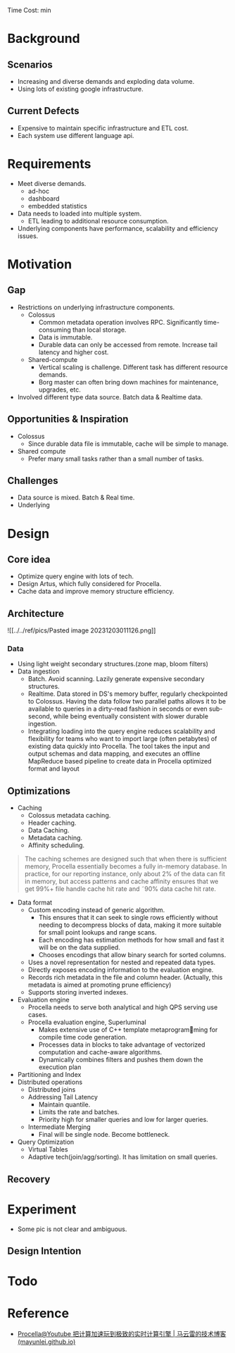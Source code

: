 Time Cost: min
# Background
## Scenarios
* Increasing and diverse demands and exploding data volume.
* Using lots of existing google infrastructure.

## Current Defects
* Expensive to maintain specific infrastructure and ETL cost.
* Each system use different language api.

# Requirements
* Meet diverse demands.
	* ad-hoc
	* dashboard
	* embedded statistics
* Data needs to loaded into multiple system. 
	* ETL leading to additional resource consumption.
 * Underlying components have performance, scalability and efficiency issues.

# Motivation
## Gap 
* Restrictions on underlying infrastructure components.
	* Colossus
		* Common metadata operation involves RPC. Significantly time-consuming than local storage.
		* Data is immutable.
		* Durable data can only be accessed from remote. Increase tail latency and higher cost.
	* Shared-compute
		* Vertical scaling is challenge. Different task has different resource demands.
		* Borg master can often bring down machines for maintenance, upgrades, etc.
* Involved different type data source. Batch data & Realtime data.

## Opportunities & Inspiration
* Colossus
	* Since durable data file is immutable, cache will be simple to manage.
* Shared compute
	* Prefer many small tasks rather than a small number of tasks.

## Challenges
* Data source is mixed. Batch & Real time.
* Underlying 


# Design
## Core idea
* Optimize query engine with lots of tech.
* Design Artus, which fully considered for Procella.
* Cache data and improve memory structure efficiency.

## Architecture
![[../../ref/pics/Pasted image 20231203011126.png]]

### Data
* Using light weight secondary structures.(zone map, bloom filters)
* Data ingestion
	* Batch. Avoid scanning. Lazily generate expensive secondary structures. 
	* Realtime. Data stored in DS's memory buffer, regularly checkpointed to Colossus. Having the data follow two parallel paths allows it to be available to queries in a dirty-read fashion in seconds or even sub-second, while being eventually consistent with slower durable ingestion.
	* Integrating loading into the query engine reduces scalability and flexibility for teams who want to import large (often petabytes) of existing data quickly into Procella. The tool takes the input and output schemas and data mapping, and executes an offline MapReduce based pipeline to create data in Procella optimized format and layout

## Optimizations
* Caching
	* Colossus metadata caching.
	* Header caching.
	* Data Caching.
	* Metadata caching.
	* Affinity scheduling. 
> The caching schemes are designed such that when there is sufficient memory, Procella essentially becomes a fully in-memory database. In practice, for our reporting instance, only about 2% of the data can fit in memory, but access patterns and cache affinity ensures that we get 99%+ file handle cache hit rate and ˜90% data cache hit rate.

* Data format
	* Custom encoding instead of generic algorithm. 
		* This ensures that it can seek to single rows efficiently without needing to decompress blocks of data, making it more suitable for small point lookups and range scans. 
		* Each encoding has estimation methods for how small and fast it will be on the data supplied.
		* Chooses encodings that allow binary search for sorted columns.
	* Uses a novel representation for nested and repeated data types.
	* Directly exposes encoding information to the evaluation engine.
	* Records rich metadata in the file and column header. (Actually, this metadata is aimed at promoting prune efficiency)
	* Supports storing inverted indexes.
* Evaluation engine
	* Procella needs to serve both analytical and high QPS serving use cases.
	* Procella evaluation engine, Superluminal
		* Makes extensive use of C++ template metaprogramming for compile time code generation.
		* Processes data in blocks to take advantage of vectorized computation and cache-aware algorithms.
		* Dynamically combines filters and pushes them down the execution plan
* Partitioning and Index
* Distributed operations
	* Distributed joins
	* Addressing Tail Latency
		* Maintain quantile.
		* Limits the rate and batches.
		* Priority high for smaller queries and low for larger queries.
	* Intermediate Merging
		* Final will be single node. Become bottleneck.
* Query Optimization
	* Virtual Tables
	* Adaptive tech(join/agg/sorting). It has limitation on small queries.


## Recovery

# Experiment
* Some pic is not clear and ambiguous.

## Design Intention


# Todo


# Reference
* [Procella@Youtube 把计算加速玩到极致的实时计算引擎 | 马云雷的技术博客 (mayunlei.github.io)](https://mayunlei.github.io/2020/05/20/Procella-Youtube-%E6%8A%8A%E8%AE%A1%E7%AE%97%E5%8A%A0%E9%80%9F%E7%8E%A9%E5%88%B0%E6%9E%81%E8%87%B4%E7%9A%84%E5%AE%9E%E6%97%B6%E8%AE%A1%E7%AE%97%E5%BC%95%E6%93%8E/)